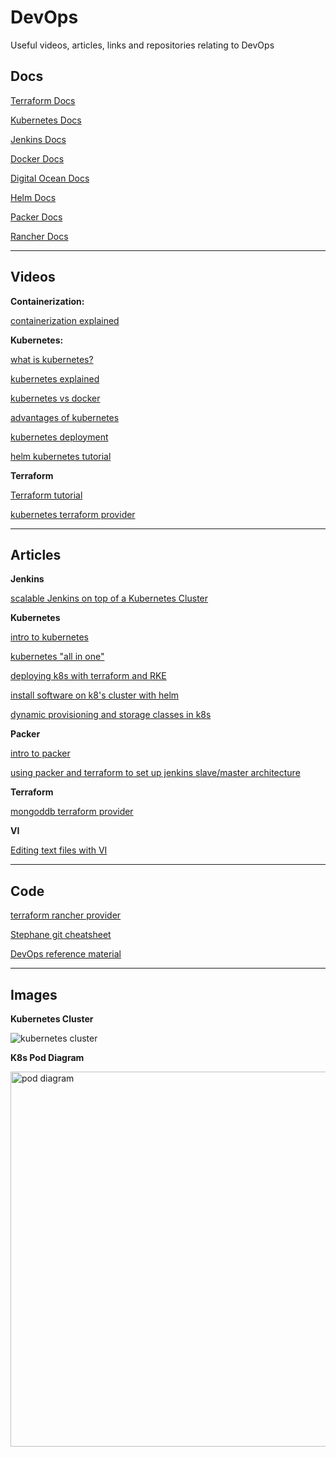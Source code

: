 # DevOps

Useful videos, articles, links and repositories relating to DevOps

## Docs

[Terraform Docs](https://www.terraform.io/docs/index.html)

[Kubernetes Docs](https://kubernetes.io/docs/concepts/overview/what-is-kubernetes/)

[Jenkins Docs](https://jenkins.io/doc/)

[Docker Docs](https://docs.docker.com/)

[Digital Ocean Docs](https://developers.digitalocean.com/documentation/v2/)

[Helm Docs](https://helm.sh/docs/)

[Packer Docs](https://packer.io/docs/index.html)

[Rancher Docs](https://rancher.com/docs/)

---------------------------------------------
## Videos

**Containerization:**

[containerization explained](https://www.youtube.com/watch?v=0qotVMX-J5s)

**Kubernetes:**

[what is kubernetes?](https://www.youtube.com/watch?v=LVpbsTIzkkE)

[kubernetes explained](https://www.youtube.com/watch?v=aSrqRSk43lY)

[kubernetes vs docker](https://www.youtube.com/watch?v=2vMEQ5zs1ko)

[advantages of kubernetes](https://www.youtube.com/watch?v=1Br4m0_8YDQ)

[kubernetes deployment](https://www.youtube.com/watch?v=Sulw5ndbE88)

[helm kubernetes tutorial](https://matthewpalmer.net/kubernetes-app-developer/articles/helm-kubernetes-video-tutorial.html)

**Terraform**

[Terraform tutorial](https://www.youtube.com/watch?v=1JAx2npuprk&list=PLtK75qxsQaMIHQOaDd0Zl_jOuu1m3vcWO)

[kubernetes terraform provider](https://www.youtube.com/watch?v=-UtqHkrvFro)

---------------------------------------------------
## Articles

**Jenkins**

[scalable Jenkins on top of a Kubernetes Cluster](https://dzone.com/articles/how-to-setup-scalable-jenkins-on-top-of-a-kubernet)

**Kubernetes**

[intro to kubernetes](https://www.digitalocean.com/community/tutorials/an-introduction-to-kubernetes)

[kubernetes "all in one"](https://medium.com/@smijar/installing-kubernetes-all-in-one-on-a-low-resource-vps-1c89dd5f0096)

[deploying k8s with terraform and RKE](https://medium.com/@brotandgames/deploy-a-kubernetes-cluster-using-terraform-and-rke-provider-68112463e49d)

[install software on k8's cluster with helm](https://www.digitalocean.com/community/tutorials/how-to-install-software-on-kubernetes-clusters-with-the-helm-package-manager)

[dynamic provisioning and storage classes in k8s](https://kubernetes.io/blog/2017/03/dynamic-provisioning-and-storage-classes-kubernetes/)

**Packer**

[intro to packer](https://packer.io/intro/why.html)

[using packer and terraform to set up jenkins slave/master architecture](https://medium.com/velotio-perspectives/using-packer-and-terraform-to-setup-jenkins-master-slave-architecture-7bcc4b014874)

**Terraform**

[mongoddb terraform provider](https://github.com/mongodb-labs/terraform-provider-mongodb)


**VI**

[Editing text files with VI](https://www.howtogeek.com/102468/a-beginners-guide-to-editing-text-files-with-vi/)


---------------------------------------------------
## Code

[terraform rancher provider](https://github.com/rancher/terraform-provider-rke)

[Stephane git cheatsheet](https://gist.github.com/StephaneP/ba846308d4e78e1bdcd4d1fbe6c5fdb3)

[DevOps reference material](https://github.com/devops-asset/devops-reference-material)

---------------------------------------------------

## Images

**Kubernetes Cluster**

<img alt="kubernetes cluster" src="https://miro.medium.com/max/1400/1*tbR4NHWj-7L04lm3hEgdsg.png" />

**K8s Pod Diagram**

<img alt="pod diagram" height="600px" src="https://d33wubrfki0l68.cloudfront.net/aecab1f649bc640ebef1f05581bfcc91a48038c4/728d6/images/docs/pod.svg" />



